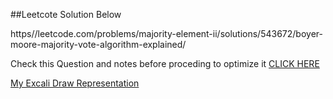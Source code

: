 
​##Leetcote Solution Below

https//leetcode.com/problems/majority-element-ii/solutions/543672/boyer-moore-majority-vote-algorithm-explained/

Check this Question and notes before proceding to optimize it [CLICK HERE](https://leetcode.com/problems/majority-element/)

[My Excali Draw Representation ](https://excalidraw.com/#json=sQYhUnPIcVYZOoZqOq-CC,GrtQLUZPSfG0Gt0ZcH3LwA)


